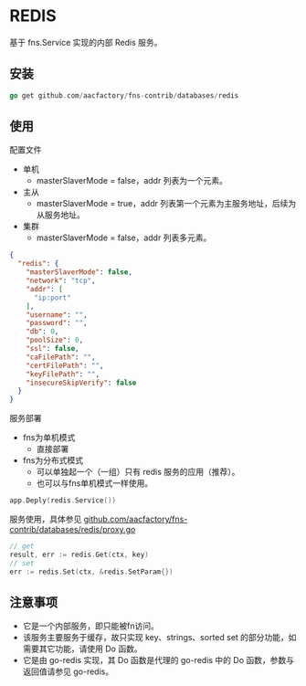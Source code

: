 # REDIS

基于 fns.Service 实现的内部 Redis 服务。

## 安装

```go
go get github.com/aacfactory/fns-contrib/databases/redis
```

## 使用

配置文件

* 单机
    * masterSlaverMode = false，addr 列表为一个元素。
* 主从
    * masterSlaverMode = true，addr 列表第一个元素为主服务地址，后续为从服务地址。
* 集群
    * masterSlaverMode = false，addr 列表多元素。

```json
{
  "redis": {
    "masterSlaverMode": false,
    "network": "tcp",
    "addr": [
      "ip:port"
    ],
    "username": "",
    "password": "",
    "db": 0,
    "poolSize": 0,
    "ssl": false,
    "caFilePath": "",
    "certFilePath": "",
    "keyFilePath": "",
    "insecureSkipVerify": false
  }
}
```

服务部署

* fns为单机模式
    * 直接部署
* fns为分布式模式
    * 可以单独起一个（一组）只有 redis 服务的应用（推荐）。
    * 也可以与fns单机模式一样使用。

```go
app.Deply(redis.Service())
```

服务使用，具体参见 [github.com/aacfactory/fns-contrib/databases/redis/proxy.go](https://github.com/aacfactory/fns-contrib/tree/main/databases/redis/proxy.go)

```go
// get
result, err := redis.Get(ctx, key)
// set
err := redis.Set(ctx, &redis.SetParam{})


```

## 注意事项

* 它是一个内部服务，即只能被fn访问。
* 该服务主要服务于缓存，故只实现 key、strings、sorted set 的部分功能，如需要其它功能，请使用 Do 函数。
* 它是由 go-redis 实现，其 Do 函数是代理的 go-redis 中的 Do 函数，参数与返回值请参见 go-redis。
